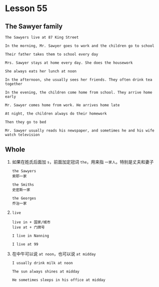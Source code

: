 # Lesson 55

## The Sawyer family

```
The Sawyers live at 87 King Street

In the morning, Mr. Sawyer goes to work and the children go to school

Their father takes them to school every day

Mrs. Sawyer stays at home every day. She does the housework

She always eats her lunch at noon

In the afternoon, she usually sees her friends. They often drink tea together

In the evening, the children come home from school. They arrive home early

Mr. Sawyer comes home from work. He arrives home late

At night, the children always do their homework

Then they go to bed

Mr. Sawyer usually reads his newspaper, and sometimes he and his wife watch television
```

## Whole

1. 如果在姓氏后面加 `s`，前面加定冠词 `the`，用来指 `一家人`。特别是丈夫和妻子

   ```
   the Sawyers
   索耶一家

   the Smiths
   史密斯一家

   the Georges
   乔治一家
   ```

2. `live`

   ```
   live in + 国家/城市
   live at + 门牌号

   I live in Nanning

   I live at 99
   ```

3. 在中午可以说 `at noon`，也可以说 `at midday`

   ```
   I usually drink milk at noon

   The sun always shines at midday

   He sometimes sleeps in his office at midday
   ```
